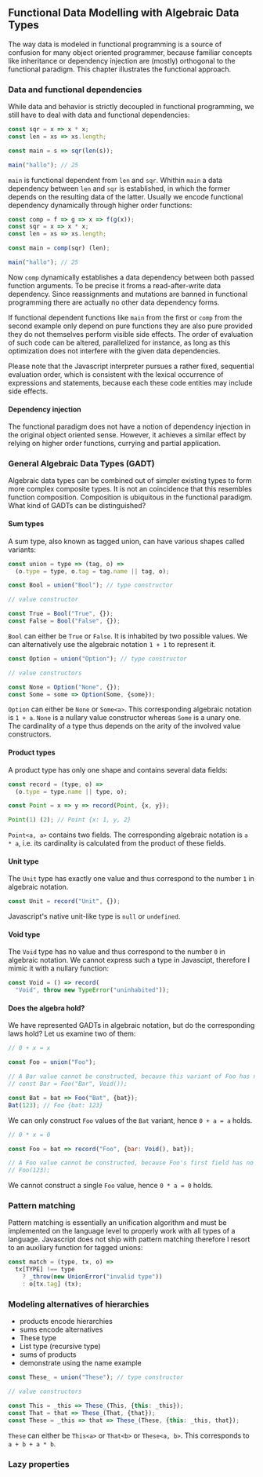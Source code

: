 ## Functional Data Modelling with Algebraic Data Types

The way data is modeled in functional programming is a source of confusion for many object oriented programmer, because familiar concepts like inheritance or dependency injection are (mostly) orthogonal to the functional paradigm. This chapter illustrates the functional approach.

### Data and functional dependencies

While data and behavior is strictly decoupled in functional programming, we still have to deal with data and functional dependencies:

```javascript
const sqr = x => x * x;
const len = xs => xs.length;

const main = s => sqr(len(s));

main("hallo"); // 25
```
`main` is functional dependent from `len` and `sqr`. Whithin `main` a data dependency between `len` and `sqr` is established, in which the former depends on the resulting data of the latter. Usually we encode functional dependency dynamically through higher order functions:

```javascript
const comp = f => g => x => f(g(x));
const sqr = x => x * x;
const len = xs => xs.length;

const main = comp(sqr) (len);

main("hallo"); // 25
```
Now `comp` dynamically establishes a data dependency between both passed function arguments. To be precise it froms a read-after-write data dependency. Since reassignments and mutations are banned in functional programming there are actually no other data dependency forms.

If functional dependent functions like `main` from the first or `comp` from the second example only depend on pure functions they are also pure provided they do not themselves perform visible side effects. The order of evaluation of such code can be altered, parallelized for instance, as long as this optimization does not interfere with the given data dependencies.

Please note that the Javascript interpreter pursues a rather fixed, sequential evaluation order, which is consistent with the lexical occurrence of expressions and statements, because each these code entities may include side effects.

#### Dependency injection

The functional paradigm does not have a notion of dependency injection in the original object oriented sense. However, it achieves a similar effect by relying on higher order functions, currying and partial application.

### General Algebraic Data Types (GADT)

Algebraic data types can be combined out of simpler existing types to form more complex composite types. It is not an coincidence that this resembles function composition. Composition is ubiquitous in the functional paradigm. What kind of GADTs can be distinguished?

#### Sum types

A sum type, also known as tagged union, can have various shapes called variants:

```javascript
const union = type => (tag, o) =>
  (o.type = type, o.tag = tag.name || tag, o);

const Bool = union("Bool"); // type constructor

// value constructor

const True = Bool("True", {});
const False = Bool("False", {});
```
`Bool` can either be `True` or `False`. It is inhabited by two possible values. We can alternatively use the algebraic notation `1 + 1` to represent it.

```javascript
const Option = union("Option"); // type constructor

// value constructors

const None = Option("None", {});
const Some = some => Option(Some, {some});
```
`Option` can either be `None` or `Some<a>`. This corresponding algebraic notation is `1 + a`. `None` is a nullary value constructor whereas `Some` is a unary one. The cardinality of a type thus depends on the arity of the involved value constructors.

#### Product types

A product type has only one shape and contains several data fields:

```javascript
const record = (type, o) =>
  (o.type = type.name || type, o);

const Point = x => y => record(Point, {x, y});

Point(1) (2); // Point {x: 1, y, 2}
```
`Point<a, a>` contains two fields. The corresponding algebraic notation is `a * a`, i.e. its cardinality is calculated from the product of these fields.

#### Unit type

The `Unit` type has exactly one value and thus correspond to the number `1` in algebraic notation.

```javascript
const Unit = record("Unit", {});
```
Javascript's native unit-like type is `null` or `undefined`.

#### Void type

The `Void` type has no value and thus correspond to the number `0` in algebraic notation. We cannot express such a type in Javascipt, therefore I mimic it with a nullary function:

```javascript
const Void = () => record(
  "Void", throw new TypeError("uninhabited"));
```
#### Does the algebra hold?

We have represented GADTs in algebraic notation, but do the corresponding laws hold? Let us examine two of them:

```javascript
// 0 + x = x

const Foo = union("Foo");

// A Bar value cannot be constructed, because this variant of Foo has no values
// const Bar = Foo("Bar", Void());

const Bat = bat => Foo("Bat", {bat});
Bat(123); // Foo {bat: 123}
```
We can only construct `Foo` values of the `Bat` variant, hence `0 + a = a` holds.

```javascript
// 0 * x = 0

const Foo = bat => record("Foo", {bar: Void(), bat});

// A Foo value cannot be constructed, because Foo's first field has no values
// Foo(123);
```
We cannot construct a single `Foo` value, hence `0 * a = 0` holds.

### Pattern matching

Pattern matching is essentially an unification algorithm and must be implemented on the language level to properly work with all types of a language. Javascript does not ship with pattern matching therefore I resort to an auxiliary function for tagged unions:

```javascript
const match = (type, tx, o) =>
  tx[TYPE] !== type
    ? _throw(new UnionError("invalid type"))
    : o[tx.tag] (tx);
```

### Modeling alternatives of hierarchies

* products encode hierarchies
* sums encode alternatives
* These type
* List type (recursive type)
* sums of products
* demonstrate using the name example

```javascript
const These_ = union("These"); // type constructor

// value constructors

const This = _this => These_(This, {this: _this});
const That = that => These_(That, {that});
const These = _this => that => These_(These, {this: _this, that});
```
`These` can either be `This<a>` or `That<b>` or `These<a, b>`. This corresponds to `a + b + a * b`.

### Lazy properties
